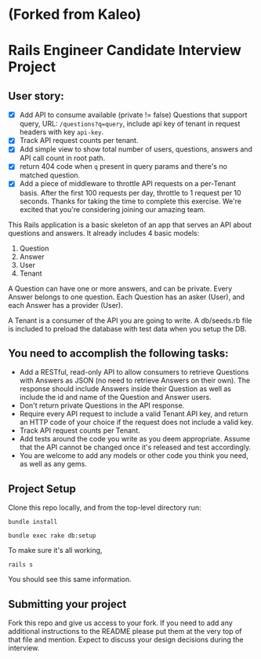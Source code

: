 # (Forked from Kaleo)
# Rails Engineer Candidate Interview Project

## User story:

- [x] Add API to consume available (private != false) Questions that support query, URL: `/questions?q=query`, include api key of tenant in request headers with key `api-key`.
- [x] Track API request counts per tenant.
- [x] Add simple view to show total number of users, questions, answers and API call count in root path.
- [x] return 404 code when `q` present in query params and there's no matched question.
- [x] Add a piece of middleware to throttle API requests on a per-Tenant basis. After the first 100 requests per day, throttle to 1 request per 10 seconds.
Thanks for taking the time to complete this exercise. We're excited that you're considering joining our amazing team.

This Rails application is a basic skeleton of an app that serves an API about questions and answers. It already includes 4 basic models:

1.  Question
2.  Answer
3.  User
4.  Tenant

A Question can have one or more answers, and can be private. Every Answer belongs to one question. Each Question has an asker (User), and each Answer has a provider (User).

A Tenant is a consumer of the API you are going to write. A db/seeds.rb file is included to preload the database with test data when you setup the DB.

## You need to accomplish the following tasks:

*   Add a RESTful, read-only API to allow consumers to retrieve Questions with Answers as JSON (no need to retrieve Answers on their own). The response should include Answers inside their Question as well as include the id and name of the Question and Answer users.
*   Don't return private Questions in the API response.
*   Require every API request to include a valid Tenant API key, and return an HTTP code of your choice if the request does not include a valid key.
*   Track API request counts per Tenant.
*   Add tests around the code you write as you deem appropriate. Assume that the API cannot be changed once it's released and test accordingly.
*   You are welcome to add any models or other code you think you need, as well as any gems.

## Project Setup

Clone this repo locally, and from the top-level directory run:

`bundle install`

`bundle exec rake db:setup`

To make sure it's all working,

`rails s`

You should see this same information.

## Submitting your project

Fork this repo and give us access to your fork. If you need to add any additional instructions to the README please put them at the very top of that file and mention. Expect to discuss your design decisions during the interview.
